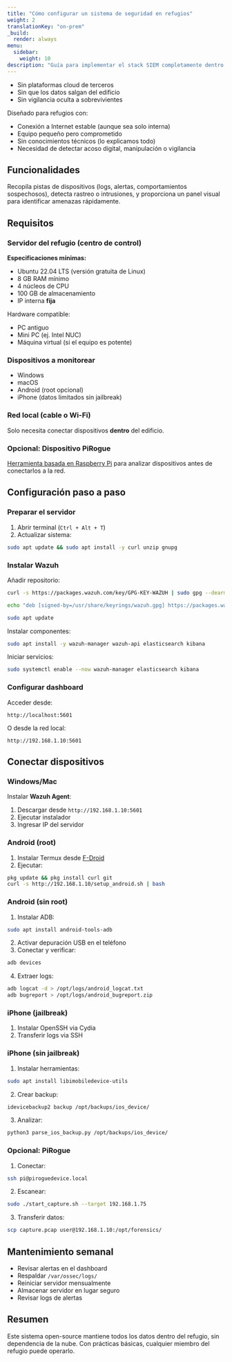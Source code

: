 ```yaml
---
title: "Cómo configurar un sistema de seguridad en refugios"
weight: 2
translationKey: "on-prem"
_build:
  render: always
menu:
  sidebar:
    weight: 10
description: "Guía para implementar el stack SIEM completamente dentro del refugio. Privado, potente y bajo tu control – sin necesidad de cloud."
---
```


* Sin plataformas cloud de terceros
* Sin que los datos salgan del edificio
* Sin vigilancia oculta a sobrevivientes

Diseñado para refugios con:

* Conexión a Internet estable (aunque sea solo interna)
* Equipo pequeño pero comprometido
* Sin conocimientos técnicos (lo explicamos todo)
* Necesidad de detectar acoso digital, manipulación o vigilancia

## Funcionalidades

Recopila pistas de dispositivos (logs, alertas, comportamientos sospechosos), detecta rastreo o intrusiones, y proporciona un panel visual para identificar amenazas rápidamente.

## Requisitos

### Servidor del refugio (centro de control)

**Especificaciones mínimas:**

* Ubuntu 22.04 LTS (versión gratuita de Linux)
* 8 GB RAM mínimo
* 4 núcleos de CPU
* 100 GB de almacenamiento
* IP interna **fija**

Hardware compatible:

* PC antiguo
* Mini PC (ej. Intel NUC)
* Máquina virtual (si el equipo es potente)

### Dispositivos a monitorear

* Windows
* macOS
* Android (root opcional)
* iPhone (datos limitados sin jailbreak)

### Red local (cable o Wi-Fi)

Solo necesita conectar dispositivos **dentro** del edificio.

### Opcional: Dispositivo PiRogue

[Herramienta basada en Raspberry Pi](/docs/lab/pts.md) para analizar dispositivos antes de conectarlos a la red.

## Configuración paso a paso

### Preparar el servidor

1. Abrir terminal (`Ctrl + Alt + T`)
2. Actualizar sistema:

```bash
sudo apt update && sudo apt install -y curl unzip gnupg
```

### Instalar Wazuh

Añadir repositorio:

```bash
curl -s https://packages.wazuh.com/key/GPG-KEY-WAZUH | sudo gpg --dearmor -o /usr/share/keyrings/wazuh.gpg

echo "deb [signed-by=/usr/share/keyrings/wazuh.gpg] https://packages.wazuh.com/4.x/apt/ stable main" | sudo tee /etc/apt/sources.list.d/wazuh.list

sudo apt update
```

Instalar componentes:

```bash
sudo apt install -y wazuh-manager wazuh-api elasticsearch kibana
```

Iniciar servicios:

```bash
sudo systemctl enable --now wazuh-manager elasticsearch kibana
```

### Configurar dashboard

Acceder desde:

```
http://localhost:5601
```

O desde la red local:

```
http://192.168.1.10:5601
```

## Conectar dispositivos

### Windows/Mac

Instalar **Wazuh Agent**:

1. Descargar desde `http://192.168.1.10:5601`
2. Ejecutar instalador
3. Ingresar IP del servidor

### Android (root)

1. Instalar Termux desde [F-Droid](https://f-droid.org/packages/com.termux/)
2. Ejecutar:

```bash
pkg update && pkg install curl git
curl -s http://192.168.1.10/setup_android.sh | bash
```

### Android (sin root)

1. Instalar ADB:

```bash
sudo apt install android-tools-adb
```

2. Activar depuración USB en el teléfono
3. Conectar y verificar:

```bash
adb devices
```

4. Extraer logs:

```bash
adb logcat -d > /opt/logs/android_logcat.txt
adb bugreport > /opt/logs/android_bugreport.zip
```

### iPhone (jailbreak)

1. Instalar OpenSSH via Cydia
2. Transferir logs via SSH

### iPhone (sin jailbreak)

1. Instalar herramientas:

```bash
sudo apt install libimobiledevice-utils
```

2. Crear backup:

```bash
idevicebackup2 backup /opt/backups/ios_device/
```

3. Analizar:

```bash
python3 parse_ios_backup.py /opt/backups/ios_device/
```

### Opcional: PiRogue

1. Conectar:

```bash
ssh pi@piroguedevice.local
```

2. Escanear:

```bash
sudo ./start_capture.sh --target 192.168.1.75
```

3. Transferir datos:

```bash
scp capture.pcap user@192.168.1.10:/opt/forensics/
```

## Mantenimiento semanal

* Revisar alertas en el dashboard
* Respaldar `/var/ossec/logs/`
* Reiniciar servidor mensualmente
* Almacenar servidor en lugar seguro
* Revisar logs de alertas

## Resumen

Este sistema open-source mantiene todos los datos dentro del refugio, sin dependencia de la nube. Con prácticas básicas, cualquier miembro del refugio puede operarlo.
